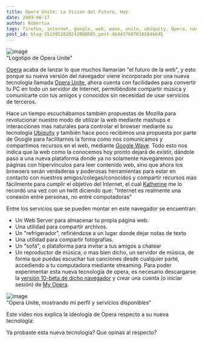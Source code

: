 ```yaml
---
title: Opera Unite: La Vision del Futuro, Hoy
date: 2009-06-17
author: Robertux
tags: firefox, internet, google, web, wave, unite, ubiquity, Opera, navegador
post_id: blog-3515952828243908885.post-4644376070365646645
---
```


![image](https://4.bp.blogspot.com/_jH77WNrMVRA/SjhnLTLkTMI/AAAAAAAAFt4/ckadEM4Yu3I/s400/Opera+Unite.png)    
"Logotipo de Opera Unite"

[Opera](https://www.opera.com/) acaba de lanzar lo que
muchos llamarían "el futuro de la web", y esto porque su nueva versión del navegador viene incorporado por una nueva tecnología llamada [Opera Unite](https://unite.opera.com/), ahora cuenta con facilidades para convertir tu PC en todo un servidor de Internet, permitiéndote compartir música y comunicarte con tus amigos y conocidos sin necesidad de usar servicios de terceros.

Hace un tiempo escuchábamos también propuestas de Mozilla para revolucionar nuestro modo de utilizar la web mediante mashups e interacciones mas naturales para controlar el browser mediante su tecnología [Ubiquity](https://labs.mozilla.com/projects/ubiquity/) y también hace poco recibimos una propuesta por parte de Google para facilitarnos la forma como nos comunicamos y compartimos recursos en el web, mediante [Google Wave](https://wave.google.com/). Todo esto nos indica que la web como la conocemos hoy pronto dejará de existir, dándole paso a una nueva plataforma donde ya no solamente navegaremos por páginas con hipervínculos para leer contenido web, sino que ahora los browsers serán verdaderas y poderosas herramientas para estar en contacto con nuestros amigos/colegas/conocidos y compartir recursos mas fácilmente para cumplir el objetivo del Internet, el cual [Katherine](https://www.queith.net/) me lo recordó una vez con un twitt diciendo que: "Internet es realmente una conexión entre personas, no entre computadoras"

Entre los servicios que se pueden montar en este navegador se encuentran:

- Un Web Server para almacenar tu propia página web.
- Una utilidad para compartir archivos.
- Un "refrigerador", refiriéndose a un lugar donde dejar notas de texto
- Una utilidad para compartir fotografías.
- Un "sofá", o plataforma para invitar a tus amigos a chatear
- Un reproductor de música, o mas bien dicho, un servidor de música, de forma que puedas escuchar tus canciones desde cualquier parte, accediendo a tu computadora mediante streaming.
Para poder experimentar esta nueva tecnología de opera, es necesario descargarse la [versión 10-beta de dicho navegador](https://labs.opera.com/news/2009/06/16/) y crear una cuenta (o iniciar sesión) de [My Opera](https://my.opera.com/community/).

![image](https://1.bp.blogspot.com/_jH77WNrMVRA/Sjh6ZwaPOSI/AAAAAAAAFuM/TRYp3M5QrlU/s400/robertux+opera+unite.png)    
"Opera Unite, mostrando mi
perfil y servicios disponibles"

Este vídeo nos explica la ideología de Opera respecto a su nueva tecnología:

Ya probaste esta nueva tecnología? Que opinas al respecto?
